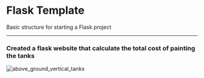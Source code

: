 # Flask Template
Basic structure for starting a Flask project

---
### Created a flask website that calculate the total cost of painting the tanks

![above_ground_vertical_tanks](https://user-images.githubusercontent.com/78633552/167333705-cecd472c-0e91-49b2-a5c0-4d9f09f6438e.jpg)
